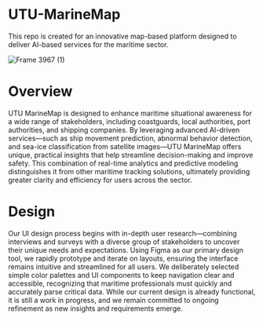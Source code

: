 # UTU-MarineMap
This repo is created for an innovative map-based platform designed to deliver AI-based services for the maritime sector. 

![Frame 3967 (1)](https://github.com/user-attachments/assets/7e6e0586-2b96-48db-8c47-eb65bad53a36)

# Overview

UTU MarineMap is designed to enhance maritime situational awareness for a wide range of stakeholders, including coastguards, local authorities, port authorities, and shipping companies. By leveraging advanced AI-driven services—such as ship movement prediction, abnormal behavior detection, and sea-ice classification from satellite images—UTU MarineMap offers unique, practical insights that help streamline decision-making and improve safety. This combination of real-time analytics and predictive modeling distinguishes it from other maritime tracking solutions, ultimately providing greater clarity and efficiency for users across the sector.

# Design

Our UI design process begins with in-depth user research—combining interviews and surveys with a diverse group of stakeholders to uncover their unique needs and expectations. Using Figma as our primary design tool, we rapidly prototype and iterate on layouts, ensuring the interface remains intuitive and streamlined for all users. We deliberately selected simple color palettes and UI components to keep navigation clear and accessible, recognizing that maritime professionals must quickly and accurately parse critical data. While our current design is already functional, it is still a work in progress, and we remain committed to ongoing refinement as new insights and requirements emerge.
